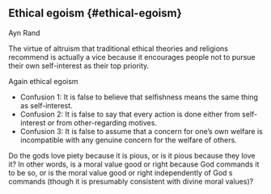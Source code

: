 ## Ethical egoism {#ethical-egoism}

Ayn Rand

The virtue of altruism that traditional ethical theories and religions recommend is actually a vice because it encourages people not to pursue their own self-interest as their top priority.

Again ethical egoism

*   Confusion 1: It is false to believe that selfishness means the same thing as self-interest.
*   Confusion 2: It is false to say that every action is done either from self-interest or from other-regarding motives.
*   Confusion 3: It is false to assume that a concern for one’s own welfare is incompatible with any genuine concern for the welfare of others.

Do the gods love piety because it is pious, or is it pious because they love it? In other words, is a moral value good or right because God commands it to be so, or is the moral value good or right independently of God s commands (though it is presumably consistent with divine moral values)?